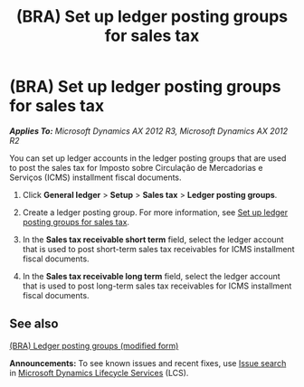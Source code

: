 ﻿---
title: (BRA) Set up ledger posting groups for sales tax
TOCTitle: (BRA) Set up ledger posting groups for sales tax
ms:assetid: e8058800-3745-4d48-8313-0450ee390023
ms:mtpsurl: https://technet.microsoft.com/en-us/library/JJ663962(v=AX.60)
ms:contentKeyID: 49384548
ms.date: 04/18/2014
mtps_version: v=AX.60
f1_keywords:
- ledger posting groups
- ledger
- BRA
- Brazil
- ledger posting groups for sales tax
- posting groups
---

# (BRA) Set up ledger posting groups for sales tax 


_**Applies To:** Microsoft Dynamics AX 2012 R3, Microsoft Dynamics AX 2012 R2_

You can set up ledger accounts in the ledger posting groups that are used to post the sales tax for Imposto sobre Circulação de Mercadorias e Serviços (ICMS) installment fiscal documents.

1.  Click **General ledger** \> **Setup** \> **Sales tax** \> **Ledger posting groups**.

2.  Create a ledger posting group. For more information, see [Set up ledger posting groups for sales tax](set-up-ledger-posting-groups-for-sales-tax.md).

3.  In the **Sales tax receivable short term** field, select the ledger account that is used to post short-term sales tax receivables for ICMS installment fiscal documents.

4.  In the **Sales tax receivable long term** field, select the ledger account that is used to post long-term sales tax receivables for ICMS installment fiscal documents.

## See also

[(BRA) Ledger posting groups (modified form)](https://technet.microsoft.com/en-us/library/jj710565\(v=ax.60\))

  
**Announcements:** To see known issues and recent fixes, use [Issue search](http://go.microsoft.com/fwlink/?linkid=389258) in [Microsoft Dynamics Lifecycle Services](http://go.microsoft.com/fwlink/?linkid=306505) (LCS).

